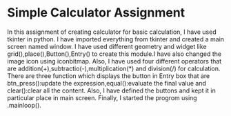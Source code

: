 # Simple Calculator Assignment
In this assignment of creating calculator for basic calculation, I have used tkinter in python. I have imported everything from tkinter and created a main screen named window.
I have used different geometry and widget like grid(),place(),Button(),Entry() to create this module.I have also changed the image icon using iconbitmap.
Also, I have used four different operators that are addition(+),subtractio(-),multiplication(*) and division(/) for calculation. 
There are three function which displays the button in Entry box that are btn_press():update the expression,equal():evaluate the final value and clear():clear all the content.
Also, I have defined the buttons and kept it in particular place in main screen.
Finally, I started the progrom using .mainloop().

